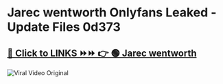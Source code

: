 
 # Jarec wentworth Onlyfans Leaked - Update Files 0d373

## <h2><a href="https://clipsfans.com/Jarec_wentworth&ref=git">🔗 Click to LINKS ⏩⏩ 👉 🟢 Jarec wentworth </a></h2>

<a href="https://clipsfans.com/Jarec_wentworth&ref=git" rel="nofollow" data-target="animated-image.originalLink"><img src="https://i.ibb.co.com/xMMVF88/686577567.gif" alt="Viral Video Original" style="max-width: 100%; display: inline-block;" data-target="animated-image.originalImage"></a>


